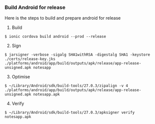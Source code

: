 ### Build Android for release
Here is the steps to build and prepare android for release

1. Build
```
$ ionic cordova build android --prod --release
```
2. Sign
```
$ jarsigner -verbose -sigalg SHA1withRSA -digestalg SHA1 -keystore ./certs/release-key.jks ./platforms/android/app/build/outputs/apk/release/app-release-unsigned.apk notesapp
```
3. Optimise
```
$ ~/Library/Android/sdk/build-tools/27.0.3/zipalign -v 4 ./platforms/android/app/build/outputs/apk/release/app-release-unsigned.apk notesapp.apk
```
4. Verify
```
$ ~/Library/Android/sdk/build-tools/27.0.3/apksigner verify notesapp.apk
```